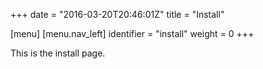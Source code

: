+++
date = "2016-03-20T20:46:01Z"
title = "Install"

[menu]
  [menu.nav_left]
    identifier = "install"
    weight = 0
+++

This is the install page.
